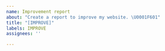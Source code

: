 ```yaml
---
name: Improvement report
about: "Create a report to improve my website. \U0001F601"
title: "[IMPROVE]"
labels: IMPROVE
assignees: ''

---
```



